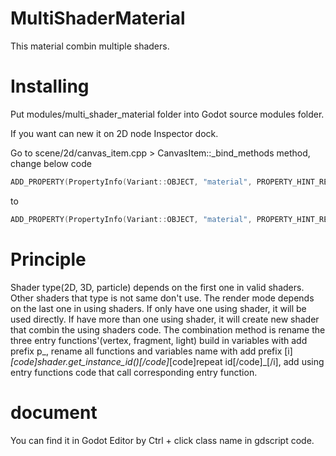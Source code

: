 # MultiShaderMaterial
This material combin multiple shaders.

# Installing
Put modules/multi_shader_material folder into Godot source modules folder.

If you want can new it on 2D node Inspector dock.

Go to scene/2d/canvas_item.cpp > CanvasItem::_bind_methods method, change below code

```C++
ADD_PROPERTY(PropertyInfo(Variant::OBJECT, "material", PROPERTY_HINT_RESOURCE_TYPE, "ShaderMaterial,CanvasItemMaterial"), "set_material", "get_material");
```

to

```C++
ADD_PROPERTY(PropertyInfo(Variant::OBJECT, "material", PROPERTY_HINT_RESOURCE_TYPE, "ShaderMaterial,CanvasItemMaterial,MultiShaderMaterial"), "set_material", "get_material");
```

# Principle
Shader type(2D, 3D, particle) depends on the first one in valid shaders. Other shaders that type is not same don't use. The render mode depends on the last one in using shaders. If only have one using shader, it will be used directly. If have more than one using shader, it will create new shader that combin the using shaders code. The combination method is rename the three entry functions'(vertex, fragment, light) build in variables with add prefix p_, rename all functions and variables name with add prefix [i]_[code]shader.get_instance_id()[/code]_[code]repeat id[/code]_[/i], add using entry functions code that call corresponding entry function.

# document
You can find it in Godot Editor by Ctrl + click class name in gdscript code.
